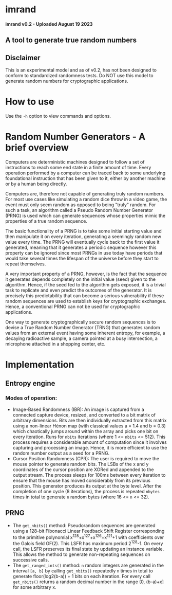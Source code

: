 # imrand
#### imrand v0.2 - Uploaded August 19 2023
## A tool to generate true random numbers

## Disclaimer
This is an experimental model and as of v0.2, has not been designed to conform to standardized randomness tests. Do NOT use this model to generate random numbers for cryptographic applications.

# How to use
Use the `-h` option to view commands and options.

# Random Number Generators - A brief overview
Computers are deterministic machines designed to follow a set of instructions to reach some end state in a finite amount of time. Every operation performed by a computer can be traced back to some underlying foundational instruction that has been given to it, either by another machine or by a human being directly.

Computers are, therefore not capable of generating truly random numbers. For most use cases like simulating a random dice throw in a video game, the event must only seem random as opposed to being "truly" random. For such a task, an algorithm called a Pseudo Random Number Generator (PRNG) is used which can generate sequences whose properties mimic the properties of a true random sequence.

The basic functionality of a PRNG is to take some initial starting value and then manipulate it on every iteration, generating a seemingly random new value every time. The PRNG will eventually cycle back to the first value it generated, meaning that it generates a periodic sequence however this property can be ignored since most PRNGs in use today have periods that would take several times the lifespan of the universe before they start to repeat themselves.

A very important property of a PRNG, however, is the fact that the sequence it generates depends completely on the initial value (seed) given to the algorithm. Hence, if the seed fed to the algorithm gets exposed, it is a trivial task to replicate and even predict the outcomes of the generator. It is precisely this predictability that can become a serious vulnerability if these random sequences are used to establish keys for cryptographic exchanges. Hence, a conventional PRNG can not be used for cryptographic applications.

One way to generate cryptographically secure random sequences is to devise a True Random Number Generator (TRNG) that generates random values from an external event having some inherent entropy, for example, a decaying radioactive sample, a camera pointed at a busy intersection, a microphone attached in a shopping center, etc.

# Implementation
## Entropy engine
### Modes of operation:
* Image-Based Randomness (IBR): An image is captured from a connected capture device, resized, and converted to a bit matrix of arbitrary dimensions. Bits are then individually extracted from this matrix using a non-linear Hénon map (with classical values a = 1.4 and b = 0.3) which chaotically jumps around within the array and picks one bit on every iteration. Runs for `nbits` iterations (where 1 <= `nbits` <= 512). This process requires a considerable amount of computation since it involves capturing and processing an image. Hence, it is more efficient to use the random number output as a seed for a PRNG.
* Cursor Position Randomness (CPR): The user is required to move the mouse pointer to generate random bits. The LSBs of the x and y coordinates of the cursor position are XORed and appended to the output stream. The process sleeps for 100ms between every iteration to ensure that the mouse has moved considerably from its previous position.
This generator produces its output at the byte level. After the completion of one cycle (8 iterations), the process is repeated `nbytes` times in total to generate `n` random bytes (where 16 <= `n` <= 32).

## PRNG
* The `get_nbits()` method: Pseudorandom sequences are generated using a 128-bit Fibonacci Linear Feedback Shift Register corresponding to the primitive polynomial x<sup>128</sup>+x<sup>127</sup>+x<sup>126</sup>+x<sup>121</sup>+1 with coefficients over the Galois field GF(2). This LSFR has maximum period 2<sup>128</sup>-1.
On every call, the LSFR preserves its final state by updating an instance variable. This allows the method to generate non-repeating sequences on successive calls.
* The `get_ranged_ints()` method: `n` random integers are generated in the interval `[a, b]` by calling `get_nbits()` repeatedly `n` times in total to generate floor(log2(b-a)) + 1 bits on each iteration. For every call `get_nbits()` returns a random decimal number in the range (0, (b-a)+x] for some arbitrary x.